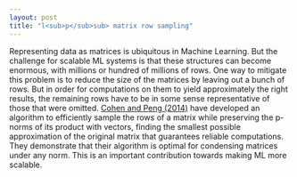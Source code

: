 ```yaml
---
layout: post
title: "l<sub>p</sub>sub> matrix row sampling"
---
```


Representing data as matrices is ubiquitous in Machine Learning. But the challenge for scalable ML systems is that these structures can become enormous, with millions or hundred of millions of rows. One way to mitigate this problem is to reduce the size of the matrices by leaving out a bunch of rows. But in order for computations on them to yield approximately the right results, the remaining rows have to be in some sense representative of those that were omitted. [Cohen and Peng (2014)](http://arxiv.org/abs/1412.0588) have developed an algorithm to efficiently sample the rows of a matrix while preserving the p-norms of its product with vectors, finding the smallest possible approximation of the original matrix that guarantees reliable computations. They demonstrate that their algorithm is optimal for condensing matrices under any norm. This is an important contribution towards making ML more scalable.
